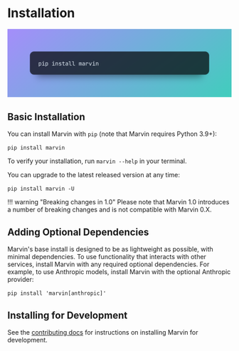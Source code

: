# Installation

![](../../img/heroes/pip_install_marvin_hero.png)

## Basic Installation

You can install Marvin with `pip` (note that Marvin requires Python 3.9+):

```shell
pip install marvin
``` 

To verify your installation, run `marvin --help` in your terminal. 

You can upgrade to the latest released version at any time:

```shell
pip install marvin -U
```

!!! warning "Breaking changes in 1.0"
    Please note that Marvin 1.0 introduces a number of breaking changes and is not compatible with Marvin 0.X.

## Adding Optional Dependencies
Marvin's base install is designed to be as lightweight as possible, with minimal dependencies. To use functionality that interacts with other services, install Marvin with any required optional dependencies. For example, to use Anthropic models, install Marvin with the optional Anthropic provider:

```shell
pip install 'marvin[anthropic]'
```


## Installing for Development
See the [contributing docs](../../community/development_guide) for instructions on installing Marvin for development.
